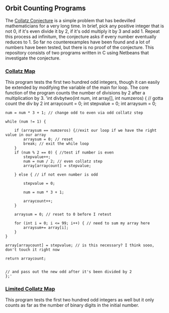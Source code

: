 ## Orbit Counting Programs
The [Collatz Conjecture](https://en.wikipedia.org/wiki/Collatz_conjecture) is a simple problem that has bedevilled mathematicians for a very long time. In brief, pick any positive integer that is not 0, if it's even divide it by 2, if it's odd multiply it by 3 and add 1. Repeat this process ad infinitum, the conjecture asks if every number eventually reduces to 1. So far no counterexamples have been found and a lot of numbers have been tested, but there is no proof of the conjecture. This repository consists of two programs written in C using Netbeans that investigate the conjecture. 

### [Collatz Map](https://github.com/FuzzyBunnys/Collatz-Programs/tree/main/Collatz%20Map)
This program tests the first two hundred odd integers, though it can easily be extended by modifying the variable of the main for loop. The core function of the program counts the number of divisions by 2 after a multiplication by 3. 
'int divbytwo(int num, int array[], int numzeros) { // gotta count the div by 2
    int arraycount = 0;
    int stepvalue = 0;
    int arraysum = 0;

    num = num * 3 + 1; // change odd to even via odd collatz step

    while (num != 1) {

        if (arraysum == numzeros) {//exit our loop if we have the right value in our array
            arraysum = 0; // reset
            break; // exit the while loop
        }
        if (num % 2 == 0) { //test if number is even
            stepvalue++;
            num = num / 2; // even collatz step
            array[arraycount] = stepvalue;

        } else { // if not even number is odd
            
            stepvalue = 0;

            num = num * 3 + 1;

            arraycount++;
        }
        
        arraysum = 0; // reset to 0 before I retest
        
        for (int i = 0; i <= 99; i++) { // need to sum my array here
            arraysum+= array[i];
        }
    }

    array[arraycount] = stepvalue; // is this necessary? I think sooo, don't touch it right now

    return arraycount;


    // and pass out the new odd after it's been divided by 2
    };'

### [Limited Collatz Map](https://github.com/FuzzyBunnys/Collatz-Programs/tree/main/Limited%20Collatz%20Map)
This program tests the first two hundred odd integers as well but it only counts as far as the number of binary digits in the initial number.
